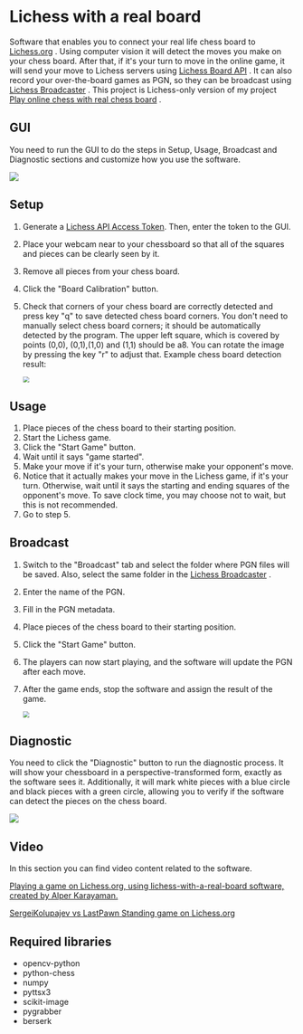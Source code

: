 # Lichess with a real board
Software that enables you to connect your real life chess board to [Lichess.org](https://lichess.org/) . Using computer vision it will detect the moves you make on your chess board. After that, if it's your turn to move in the online game, it will send your move to Lichess servers using [Lichess Board API](https://lichess.org/blog/XlRW5REAAB8AUJJ-/welcome-lichess-boards) . It can also record your over-the-board games as PGN, so they can be broadcast using  [Lichess Broadcaster](https://lichess.org/broadcast/app) .  This project is Lichess-only version of my project [Play online chess with real chess board](https://github.com/karayaman/Play-online-chess-with-real-chess-board) .

## GUI

You need to run the GUI to do the steps in Setup, Usage, Broadcast and Diagnostic sections and customize how you use the software.

![](https://github.com/karayaman/lichess-with-a-real-board/raw/main/gui.jpg)

## Setup

1. Generate a  [Lichess API Access Token](https://lichess.org/account/oauth/token/create?scopes[]=board:play&description=Lichess+with+a+real+board). Then, enter the token to the GUI.

2. Place your webcam near to your chessboard so that all of the squares and pieces can be clearly seen by it.

3. Remove all pieces from your chess board.

4. Click the "Board Calibration" button.

5. Check that corners of your chess board are correctly detected and press key "q" to save detected chess board corners. You don't need to manually select chess board corners; it should be automatically detected by the program. The upper left square, which is covered by points (0,0), (0,1),(1,0) and (1,1) should be a8. You can rotate the image by pressing the key "r" to adjust that. Example chess board detection result:

   <img src="https://github.com/karayaman/lichess-with-a-real-board/raw/main/chessboard_detection_result.jpg" style="zoom:67%;" />

## Usage

1. Place pieces of the chess board to their starting position.
2. Start the Lichess game.
3. Click the "Start Game" button.
4. Wait until it says "game started".
5. Make your move if it's your turn, otherwise make your opponent's move.
6. Notice that it actually makes your move in the Lichess game, if it's your turn. Otherwise, wait until it says the starting and ending squares of the opponent's move. To save clock time, you may choose not to wait, but this is not recommended.
7. Go to step 5.

## Broadcast

1. Switch to the "Broadcast" tab and select the folder where PGN files will be saved. Also, select the same folder in the  [Lichess Broadcaster](https://lichess.org/broadcast/app) .

2. Enter the name of the PGN.

3. Fill in the PGN metadata.

4. Place pieces of the chess board to their starting position.

5. Click the "Start Game" button.

6. The players can now start playing, and the software will update the PGN after each move.

7. After the game ends, stop the software and assign the result of the game.

   <img src="https://github.com/karayaman/lichess-with-a-real-board/blob/main/broadcastgui.jpg?raw=true" style="zoom:67%;" />

## Diagnostic

You need to click the "Diagnostic" button to run the diagnostic process. It will show your chessboard in a perspective-transformed form, exactly as the software sees it. Additionally, it will mark white pieces with a blue circle and black pieces with a green circle, allowing you to verify if the software can detect the pieces on the chess board.

![](https://github.com/karayaman/lichess-with-a-real-board/blob/main/diagnostic.jpg?raw=true)

## Video

In this section you can find video content related to the software.

[Playing a game on Lichess.org, using lichess-with-a-real-board software, created by Alper Karayaman.](https://youtu.be/W0mohAhS4hI)

[SergeiKolupajev vs LastPawn Standing game on Lichess.org](https://youtu.be/gsX7vxEoxLA)

## Required libraries

- opencv-python
- python-chess
- numpy
- pyttsx3
- scikit-image
- pygrabber
- berserk


